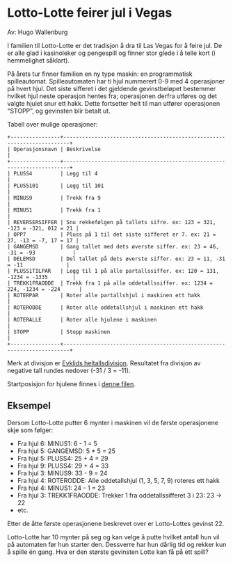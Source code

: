 # Lotto-Lotte feirer jul i Vegas

Av: Hugo Wallenburg

I familien til Lotto-Lotte er det tradisjon å dra til Las Vegas for å feire jul. De er alle glad i kasinoleker og pengespill og finner stor glede i å telle kort (i hemmelighet såklart).

På årets tur finner familien en ny type maskin: en programmatisk spilleautomat. Spilleautomaten har ti hjul nummerert 0-9 med 4 operasjoner på hvert hjul. Det siste sifferet i det gjeldende gevinstbeløpet bestemmer hvilket hjul neste operasjon hentes fra; operasjonen derfra utføres og det valgte hjulet snur ett hakk. Dette fortsetter helt til man utfører operasjonen “STOPP”, og gevinsten blir betalt ut.

Tabell over mulige operasjoner:

```
+----------------+------------------------------------------------------------------------+
| Operasjonsnavn | Beskrivelse                                                            |
+----------------+------------------------------------------------------------------------+
| PLUSS4         | Legg til 4                                                             |
| PLUSS101       | Legg til 101                                                           |
| MINUS9         | Trekk fra 9                                                            |
| MINUS1         | Trekk fra 1                                                            |
| REVERSERSIFFER | Snu rekkefølgen på tallets sifre. ex: 123 = 321, -123 = -321, 012 = 21 |
| OPP7           | Pluss på 1 til det siste sifferet er 7. ex: 21 = 27, -13 = -7, 17 = 17 |
| GANGEMSD       | Gang tallet med dets øverste siffer. ex: 23 = 46, -31 = -93            |
| DELEMSD        | Del tallet på dets øverste siffer. ex: 23 = 11, -31 = -11              |
| PLUSS1TILPAR   | Legg til 1 på alle partallssiffer. ex: 120 = 131, -1234 = -1335        |
| TREKK1FRAODDE  | Trekk fra 1 på alle oddetallssiffer. ex: 1234 = 224, -1234 = -224      |
| ROTERPAR       | Roter alle partallshjul i maskinen ett hakk                            |
| ROTERODDE      | Roter alle oddetallshjul i maskinen ett hakk                           |
| ROTERALLE      | Roter alle hjulene i maskinen                                          |
| STOPP          | Stopp maskinen                                                         |
+----------------+------------------------------------------------------------------------+
```

Merk at divisjon er [Evklids heltallsdivisjon](https://en.wikipedia.org/wiki/Euclidean_division). Resultatet fra divisjon av negative tall rundes nedover (-31 / 3 = -11).

Startposisjon for hjulene finnes i [denne filen](./wheels.txt).

## Eksempel

Dersom Lotto-Lotte putter 6 mynter i maskinen vil de første operasjonene skje som følger:

* Fra hjul 6: MINUS1: 6 - 1 = 5
* Fra hjul 5: GANGEMSD: 5 * 5 = 25
* Fra hjul 5: PLUSS4: 25 + 4 = 29
* Fra hjul 9: PLUSS4: 29 + 4 = 33
* Fra hjul 3: MINUS9: 33 - 9 = 24
* Fra hjul 4: ROTERODDE: Alle oddetallshjul (1, 3, 5, 7, 9) roteres ett hakk
* Fra hjul 4: MINUS1: 24 - 1 = 23
* Fra hjul 3: TREKK1FRAODDE: Trekker 1 fra oddetallssifferet 3 i 23: 23 -> 22
* etc.

Etter de åtte første operasjonene beskrevet over er Lotto-Lottes gevinst 22.

Lotto-Lotte har 10 mynter på seg og kan velge å putte hvilket antall hun vil på automaten før hun starter den. Dessverre har hun dårlig tid og rekker kun å spille én gang. Hva er den største gevinsten Lotte kan få på ett spill?